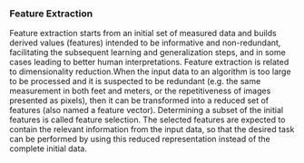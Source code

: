 ### Feature Extraction
Feature extraction starts from an initial set of measured data and builds derived values (features) intended to be informative and non-redundant, facilitating the subsequent learning and generalization steps, and in some cases leading to better human interpretations. 
Feature extraction is related to dimensionality reduction.When the input data to an algorithm is too large to be processed and it is suspected to be redundant (e.g. the same measurement in both feet and meters, or the repetitiveness of images presented as pixels), then it can be transformed into a reduced set of features (also named a feature vector). Determining a subset of the initial features is called feature selection. The selected features are expected to contain the relevant information from the input data, so that the desired task can be performed by using this reduced representation instead of the complete initial data.
